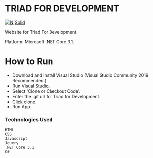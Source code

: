 # TRIAD FOR DEVELOPMENT

[![N|Solid](https://www.dropbox.com/s/qjlv8rabueatk0g/rsz_t4dlogobgreen.png?raw=1)](https://nodesource.com/products/nsolid)

Website for Triad For Development. 

Platform: Microsoft .NET Core 3.1.

# How to Run

  - Download and Install Visual Studio (Visual Studio Community 2019 Recommended.)
  - Run Visual Studio.
  - Select 'Clone or Checkout Code'.
  - Enter the .git url for Triad for Development.
  - Click clone.
  - Run App.

### Technologies Used

    HTML
    CSS
    Javascript
    Jquery
    .NET Core 3.1
    C#



